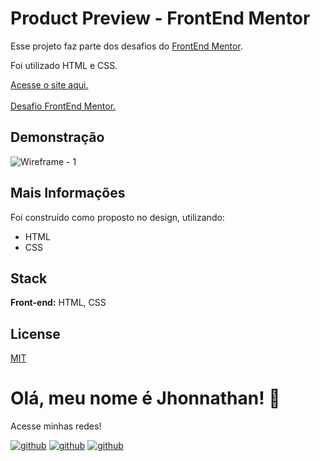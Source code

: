 # Product Preview - FrontEnd Mentor

Esse projeto faz parte dos desafios do [FrontEnd Mentor](https://www.frontendmentor.io/).

Foi utilizado HTML e CSS.

[Acesse o site aqui.](https://product-frontendmentor.vercel.app/)
<br>
<br>
[Desafio FrontEnd Mentor.](https://www.frontendmentor.io/challenges/product-preview-card-component-GO7UmttRfa)

## Demonstração

![Wireframe - 1](https://user-images.githubusercontent.com/82620787/233861732-1d712991-20a3-4330-93b8-cd84ecf0ff1c.png)

## Mais Informações

Foi construído como proposto no design, utilizando:

- HTML
- CSS

## Stack

**Front-end:** HTML, CSS

## License

[MIT](https://choosealicense.com/licenses/mit/)

# Olá, meu nome é Jhonnathan! 👋

<p>Acesse minhas redes!</p>

[![github](https://img.shields.io/badge/-github-%23333?style=for-the-badge&logo=github&logoColor=white)](https://github.com/jhonnathandc)
[![github](https://img.shields.io/badge/-LinkedIn-%230077B5?style=for-the-badge&logo=linkedin&logoColor=white)]("https://www.linkedin.com/in/jhonnathan-cora-6427661b0/)
[![github](https://img.shields.io/badge/-instagram-%23E4405F?style=for-the-badge&logo=instagram&logoColor=white)](https://www.instagram.com/jhonnathandc/)
